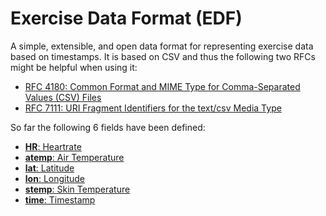Exercise Data Format (EDF)
==========================

A simple, extensible, and open data format for representing exercise data based on timestamps. It is based on CSV and thus the following two RFCs might be helpful when using it:

* [RFC 4180: Common Format and MIME Type for Comma-Separated Values (CSV) Files](https://tools.ietf.org/html/rfc4180)
* [RFC 7111: URI Fragment Identifiers for the text/csv Media Type](https://tools.ietf.org/html/rfc7111)

So far the following 6 fields have been defined:

* [**HR**: Heartrate](fields.md#HR)
* [**atemp**: Air Temperature](fields.md#atemp)
* [**lat**: Latitude](fields.md#lat)
* [**lon**: Longitude](fields.md#lon)
* [**stemp**: Skin Temperature](fields.md#stemp)
* [**time**: Timestamp](fields.md#time)
